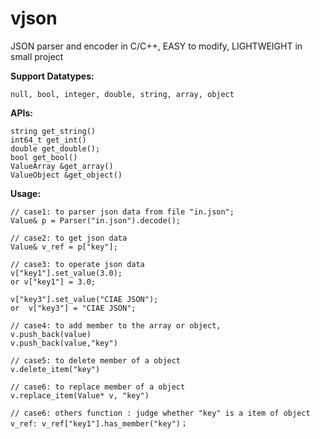 # vjson
JSON parser and encoder in C/C++, EASY to modify, LIGHTWEIGHT in small project

**Support Datatypes:**
```
null, bool, integer, double, string, array, object
```

**APIs:**
```
string get_string() 
int64_t get_int() 
double get_double();
bool get_bool() 
ValueArray &get_array() 
ValueObject &get_object() 
```

**Usage:**
```
// case1: to parser json data from file "in.json";
Value& p = Parser("in.json").decode();

// case2: to get json data
Value& v_ref = p["key"];

// case3: to operate json data
v["key1"].set_value(3.0); 
or v["key1"] = 3.0;

v["key3"].set_value("CIAE JSON");
or  v["key3"] = "CIAE JSON";

// case4: to add member to the array or object, 
v.push_back(value)
v.push_back(value,"key")

// case5: to delete member of a object
v.delete_item("key")

// case6: to replace member of a object
v.replace_item(Value* v, "key")

// case6: others function : judge whether "key" is a item of object
v_ref: v_ref["key1"].has_member("key")；
```
